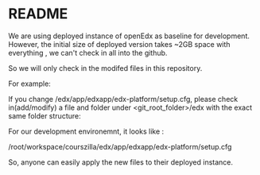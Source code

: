 README
==========

We are using deployed instance of openEdx as baseline for development.  However, the initial size of deployed version takes ~2GB space with everything , we can't check in all into the github.  

So we will only check in the modifed files in this repository.

For example:

If you change /edx/app/edxapp/edx-platform/setup.cfg, please check in(add/modify) a file and folder under <git_root_folder>/edx with the exact same folder structure:

For our development environemnt, it looks like :

/root/workspace/courszilla/edx/app/edxapp/edx-platform/setup.cfg


So, anyone can easily apply the new files to their deployed instance. 

